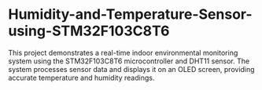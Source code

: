 # Humidity-and-Temperature-Sensor-using-STM32F103C8T6
This project demonstrates a real-time indoor environmental monitoring system using the STM32F103C8T6 microcontroller and DHT11 sensor. The system processes sensor data and displays it on an OLED screen, providing accurate temperature and humidity readings.
